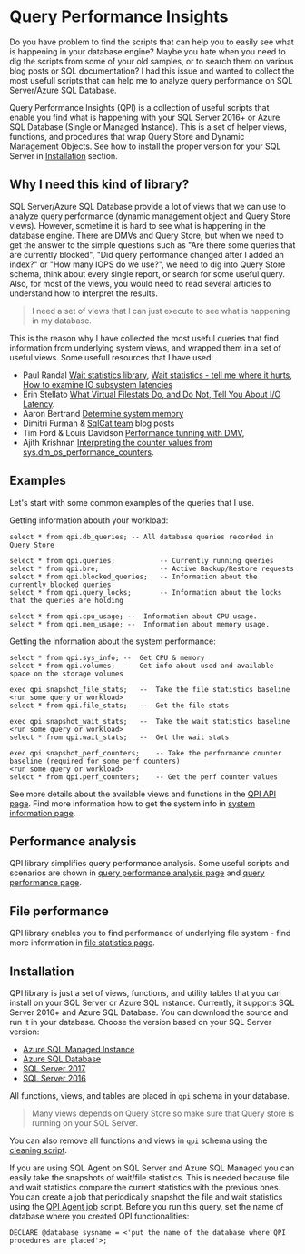 # Query Performance Insights

Do you have problem to find the scripts that can help you to easily see what is happening in your database engine? Maybe you hate when you need to dig the scripts from some of your old samples, or to search them on various blog posts or SQL documentation? I had this issue and wanted to collect the most usefull scripts that can help me to analyze query performance on SQL Server/Azure SQL Database.

Query Performance Insights (QPI) is a collection of useful scripts that enable you find what is happening with your SQL Server 2016+ or Azure SQL Database (Single or Managed Instance). This is a set of helper views, functions, and procedures that wrap Query Store and Dynamic Management Objects. See how to install the proper version for your SQL Server in [Installation](#installation) section.

## Why I need this kind of library?

SQL Server/Azure SQL Database provide a lot of views that we can use to analyze query performance (dynamic management object and Query Store views). However, sometime it is hard to see what is happening in the database engine. There are DMVs and Query Store, but when we need to get the answer to the simple questions such as "Are there some queries that are currently blocked", "Did query performance changed after I added an index?" or "How many IOPS do we use?", we need to dig into Query Store schema, think about every single report, or search for some useful query. Also, for most of the views, you would need to read several articles to understand how to interpret the results.

> I need a set of views that I can just execute to see what is happening in my database.

This is the reason why I have collected the most useful queries that find information from underlying system views, and wrapped them in a set of useful views. Some usefull resources that I have used:

 - Paul Randal [Wait statistics library](https://www.sqlskills.com/help/waits/), [Wait statistics - tell me where it hurts](https://www.sqlskills.com/blogs/paul/wait-statistics-or-please-tell-me-where-it-hurts/), [How to examine IO subsystem latencies](https://www.sqlskills.com/blogs/paul/how-to-examine-io-subsystem-latencies-from-within-sql-server/)
 - Erin Stellato [What Virtual Filestats Do, and Do Not, Tell You About I/O Latency](https://sqlperformance.com/2013/10/t-sql-queries/io-latency).
 - Aaron Bertrand [Determine system memory](https://www.mssqltips.com/sqlservertip/2393/determine-sql-server-memory-use-by-database-and-object/)
 - Dimitri Furman & [SqlCat team](https://blogs.msdn.microsoft.com/sqlcat/) blog posts
 - Tim Ford & Louis Davidson [Performance tunning with DMV](https://www.red-gate.com/library/performance-tuning-with-sql-server-dynamic-management-views), 
 - Ajith Krishnan [Interpreting the counter values from sys.dm_os_performance_counters](https://blogs.msdn.microsoft.com/psssql/2013/09/23/interpreting-the-counter-values-from-sys-dm_os_performance_counters/).

## Examples

Let's start with some common examples of the queries that I use.

Getting information abouth your workload:
```
select * from qpi.db_queries; -- All database queries recorded in Query Store

select * from qpi.queries;           -- Currently running queries
select * from qpi.bre;               -- Active Backup/Restore requests
select * from qpi.blocked_queries;   -- Information about the currently blocked queries
select * from qpi.query_locks;       -- Information about the locks that the queries are holding

select * from qpi.cpu_usage; --  Information about CPU usage.
select * from qpi.mem_usage; --  Information about memory usage.
```

Getting the information about the system performance:
```
select * from qpi.sys_info; --  Get CPU & memory
select * from qpi.volumes;  --  Get info about used and available space on the storage volumes

exec qpi.snapshot_file_stats;   --  Take the file statistics baseline
<run some query or workload>
select * from qpi.file_stats;   --  Get the file stats

exec qpi.snapshot_wait_stats;   --  Take the wait statistics baseline
<run some query or workload>
select * from qpi.wait_stats;   --  Get the wait stats

exec qpi.snapshot_perf_counters;    -- Take the performance counter baseline (required for some perf counters)
<run some query or workload>
select * from qpi.perf_counters;    -- Get the perf counter values
```

See more details about the available views and functions in the [QPI API page](doc/Api.md). Find more information how to get the system info in [system information page](doc/SystemInfo.md).

## Performance analysis

QPI library simplifies query performance analysis. Some useful scripts and scenarios are shown in [query performance analysis page](doc/QueryPerformanceAnalisys.md) and [query performance page](doc/QueryStatistics.md).

## File performance

QPI library enables you to find performance of underlying file system - find more information in [file statistics page](doc/FileStatistics.md).

## Installation
QPI library is just a set of views, functions, and utility tables that you can install on your SQL Server or Azure SQL instance. Currently, it supports SQL Server 2016+ and Azure SQL Database.
You can download the source and run it in your database. Choose the version based on your SQL Server version:
- [Azure SQL Managed Instance](https://raw.githubusercontent.com/JocaPC/qpi/master/src/qpi.sql)
- [Azure SQL Database](https://raw.githubusercontent.com/JocaPC/qpi/master/build/azure-db/qpi.sql)
- [SQL Server 2017](https://raw.githubusercontent.com/JocaPC/qpi/master/build/sql2017/qpi.sql)
- [SQL Server 2016](https://raw.githubusercontent.com/JocaPC/qpi/master/build/sql2016/qpi.sql)
 
 All functions, views, and tables are placed in `qpi` schema in your database.

> Many views depends on Query Store so make sure that Query store is running on your SQL Server.
 
  You can also remove all functions and views in `qpi` schema using the [cleaning script](https://raw.githubusercontent.com/JocaPC/qpi/master/src/qpi.clean.sql).

 If you are using SQL Agent on SQL Server and Azure SQL Managed you can easily take the snapshots of wait/file statistics. This is needed because file and wait statistics compare the current statistics with the previous ones.
 You can create a job that periodically snapshot the file and wait statistics using the [QPI Agent job](https://raw.githubusercontent.com/JocaPC/qpi/master/src/qpi.collection.agent.sql) script. Before you run this query, set the name of database where you created QPI functionalities:

```
DECLARE @database sysname = <'put the name of the database where QPI procedures are placed'>;
```
